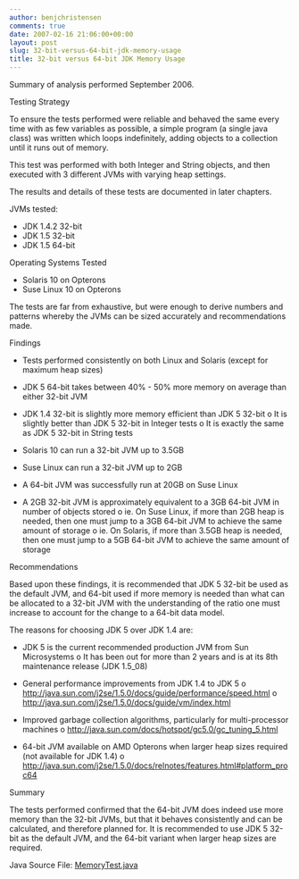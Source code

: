 ```yaml
---
author: benjchristensen
comments: true
date: 2007-02-16 21:06:00+00:00
layout: post
slug: 32-bit-versus-64-bit-jdk-memory-usage
title: 32-bit versus 64-bit JDK Memory Usage
---
```


Summary of analysis performed September 2006.

Testing Strategy

To ensure the tests performed were reliable and behaved the same every time with as few variables as possible, a simple program (a single java class) was written which loops indefinitely, adding objects to a collection until it runs out of memory.

This test was performed with both Integer and String objects, and then executed with 3 different JVMs with varying heap settings.

The results and details of these tests are documented in later chapters.

JVMs tested:
- JDK 1.4.2 32-bit
- JDK 1.5 32-bit
- JDK 1.5 64-bit

Operating Systems Tested
- Solaris 10 on Opterons
- Suse Linux 10 on Opterons

The tests are far from exhaustive, but were enough to derive numbers and patterns whereby the JVMs can be sized accurately and recommendations made.

Findings

- Tests performed consistently on both Linux and Solaris (except for maximum heap sizes)
- JDK 5 64-bit takes between 40% - 50% more memory on average than either 32-bit JVM
- JDK 1.4 32-bit is slightly more memory efficient than JDK 5 32-bit
o It is slightly better than JDK 5 32-bit in Integer tests
o It is exactly the same as JDK 5 32-bit in String tests

- Solaris 10 can run a 32-bit JVM up to 3.5GB
- Suse Linux can run a 32-bit JVM up to 2GB
- A 64-bit JVM was successfully run at 20GB on Suse Linux
- A 2GB 32-bit JVM is approximately equivalent to a 3GB 64-bit JVM in number of objects stored
o ie. On Suse Linux, if more than 2GB heap is needed, then one must jump to a 3GB 64-bit JVM to achieve the same amount of storage
o ie. On Solaris, if more than 3.5GB heap is needed, then one must jump to a 5GB 64-bit JVM to achieve the same amount of storage

Recommendations

Based upon these findings, it is recommended that JDK 5 32-bit be used as the default JVM, and 64-bit used if more memory is needed than what can be allocated to a 32-bit JVM with the understanding of the ratio one must increase to account for the change to a 64-bit data model.

The reasons for choosing JDK 5 over JDK 1.4 are:

- JDK 5 is the current recommended production JVM from Sun Microsystems
o It has been out for more than 2 years and is at its 8th maintenance release (JDK 1.5_08)

- General performance improvements from JDK 1.4 to JDK 5
o http://java.sun.com/j2se/1.5.0/docs/guide/performance/speed.html
o http://java.sun.com/j2se/1.5.0/docs/guide/vm/index.html

- Improved garbage collection algorithms, particularly for multi-processor machines
o http://java.sun.com/docs/hotspot/gc5.0/gc_tuning_5.html

- 64-bit JVM available on AMD Opterons when larger heap sizes required (not available for JDK 1.4)
o http://java.sun.com/j2se/1.5.0/docs/relnotes/features.html#platform_proc64

Summary

The tests performed confirmed that the 64-bit JVM does indeed use more memory than the 32-bit JVMs, but that it behaves consistently and can be calculated, and therefore planned for.
It is recommended to use JDK 5 32-bit as the default JVM, and the 64-bit variant when larger heap sizes are required.

Java Source File: [MemoryTest.java](http://benjchristensen.files.wordpress.com/2007/04/memorytestjava.doc)
